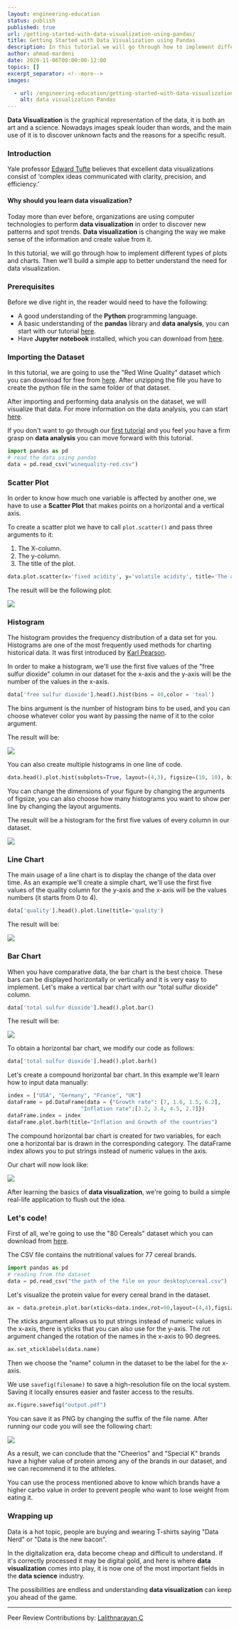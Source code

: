 ```yaml
---
layout: engineering-education
status: publish
published: true
url: /getting-started-with-data-visualization-using-pandas/
title: Getting Started with Data Visualization using Pandas
description: In this tutorial we will go through how to implement different types of plots and charts. Then we'll build a simple app to better understand the need for data visualization.
author: ahmad-mardeni
date: 2020-11-06T00:00:00-12:00
topics: []
excerpt_separator: <!--more-->
images:

  - url: /engineering-education/getting-started-with-data-visualization-using-pandas/hero.png
    alt: data visualization Pandas
---
```

**Data Visualization** is the graphical representation of the data, it is both an art and a science. Nowadays images speak louder than words, and the main use of it is to discover unknown facts and the reasons for a specific result.
<!--more-->
### Introduction
Yale professor [Edward Tufte](https://www.edwardtufte.com/tufte/) believes that excellent data visualizations consist of ‘complex ideas communicated with clarity, precision, and efficiency.’

#### Why should you learn data visualization?
Today more than ever before, organizations are using computer technologies to perform **data visualization** in order to discover new patterns and spot trends. **Data visualization** is changing the way we make sense of the information and create value from it.

In this tutorial, we will go through how to implement different types of plots and charts. Then we'll build a simple app to better understand the need for data visualization.

### Prerequisites
Before we dive right in, the reader would need to have the following:

- A good understanding of the **Python** programming language.
- A basic understanding of the **pandas** library and **data analysis**, you can start with our tutorial [here](/data-analytics-using-pandas/).
- Have **Jupyter notebook** installed, which you can download from [here](https://jupyter.org/install).

### Importing the Dataset
In this tutorial, we are going to use the "Red Wine Quality" dataset which you can download for free from [here](https://www.kaggle.com/uciml/red-wine-quality-cortez-et-al-2009).
After unzipping the file you have to create the python file in the same folder of that dataset.

After importing and performing data analysis on the dataset, we will visualize that data. For more information on the data analysis, you can start [here](https://www.section.io/engineering-education/data-analytics-using-pandas/).

If you don't want to go through our [first tutorial](/data-analytics-using-pandas/#prerequisites) and you feel you have a firm grasp on **data analysis** you can move forward with this tutorial.

```python
import pandas as pd
# read the data using pandas
data = pd.read_csv("winequality-red.csv")
```
### Scatter Plot
In order to know how much one variable is affected by another one, we have to use a **Scatter Plot** that makes points on a horizontal and a vertical axis.

To create a scatter plot we have to call `plot.scatter()` and pass three arguments to it:
1. The X-column.
2. The y-column.
3. The title of the plot.

```python
data.plot.scatter(x='fixed acidity', y='volatile acidity', title='The acidity of the wine')
```
The result will be the following plot:

![](/engineering-education/getting-started-with-data-visualization-using-pandas/scatter_plot.PNG)

### Histogram
The histogram provides the frequency distribution of a data set for you. Histograms are one of the most frequently used methods for charting historical data. It was first introduced by [Karl Pearson](https://en.wikipedia.org/wiki/Karl_Pearson).

In order to make a histogram, we'll use the first five values of the "free sulfur dioxide" column in our dataset for the x-axis and the y-axis will be the number of the values in the x-axis.

```python
data['free sulfur dioxide'].head().hist(bins = 40,color = 'teal')
```

The bins argument is the number of histogram bins to be used, and you can choose whatever color you want by passing the name of it to the color argument.

The result will be:

![](/engineering-education/getting-started-with-data-visualization-using-pandas/histogram.PNG)

You can also create multiple histograms in one line of code.

```python
data.head().plot.hist(subplots=True, layout=(4,3), figsize=(10, 10), bins=20)
```

You can change the dimensions of your figure by changing the arguments of figsize, you can also choose how many histograms you want to show per line by changing the layout arguments.

The result will be a histogram for the first five values of every column in our dataset.

![](/engineering-education/getting-started-with-data-visualization-using-pandas/all_histogram.PNG)

### Line Chart
The main usage of a line chart is to display the change of the data over time.
As an example we'll create a simple chart, we'll use the first five values of the quality column for the y-axis and the x-axis will be the values numbers (it starts from 0 to 4).

```python
data['quality'].head().plot.line(title='quality')
```

The result will be:

![](/engineering-education/getting-started-with-data-visualization-using-pandas/line_chart.PNG)

### Bar Chart
When you have comparative data, the bar chart is the best choice. These bars can be displayed horizontally or vertically and it is very easy to implement.
Let's make a vertical bar chart with our "total sulfur dioxide" column.

```python
data['total sulfur dioxide'].head().plot.bar()
```

The result will be:

![](/engineering-education/getting-started-with-data-visualization-using-pandas/bar.PNG)

To obtain a horizontal bar chart, we modify our code as follows:

```python
data['total sulfur dioxide'].head().plot.barh()
```

Let's create a compound horizontal bar chart. In this example we'll learn how to input data manually:

```python
index = ["USA", "Germany", "France", "UK"]
dataFrame = pd.DataFrame(data = {"Growth rate": [7, 1.6, 1.5, 6.2],
                       "Inflation rate":[3.2, 3.4, 4.5, 2.7]})
dataFrame.index = index
dataFrame.plot.barh(title="Inflation and Growth of the countries")
```

The compound horizontal bar chart is created for two variables, for each one a horizontal bar is drawn in the corresponding category.
The dataFrame index allows you to put strings instead of numeric values in the axis.

Our chart will now look like:

![](/engineering-education/getting-started-with-data-visualization-using-pandas/hbar.PNG)

After learning the basics of **data visualization**, we're going to build a simple real-life application to flush out the idea.

### Let's code!
First of all, we're going to use the "80 Cereals" dataset which you can download from [here](https://www.kaggle.com/crawford/80-cereals).

The CSV file contains the nutritional values for 77 cereal brands.

```python
import pandas as pd
# reading from the dataset
data = pd.read_csv("the path of the file on your desktop\cereal.csv")
```

Let's visualize the protein value for every cereal brand in the dataset.

```python
ax = data.protein.plot.bar(xticks=data.index,rot=90,layout=(4,4),figsize=(30, 10))
```

The xticks argument allows us to put strings instead of numeric values in the x-axis, there is  yticks that you can also use for the y-axis. The rot argument changed the rotation of the names in the x-axis to 90 degrees.

```python
ax.set_xticklabels(data.name)
```

Then we choose the "name" column in the dataset to be the label for the x-axis.

We use `savefig(filename)` to save a high-resolution file on the local system. Saving it locally ensures easier and faster access to the results.

```python
ax.figure.savefig("output.pdf")
```

You can save it as PNG by changing the suffix of the file name.
After running our code you will see the following chart:

![](/engineering-education/getting-started-with-data-visualization-using-pandas/protein_all.png)

As a result, we can conclude that the "Cheerios" and "Special K" brands have a higher value of protein among any of the brands in our dataset, and we can recommend it to the athletes.

You can use the process mentioned above to know which brands have a higher carbo value in order to prevent people who want to lose weight from eating it.

### Wrapping up
Data is a hot topic, people are buying and wearing T-shirts saying "Data Nerd" or "Data is the new bacon".

In the digitalization era, data become cheap and difficult to understand. If it's correctly processed it may be digital gold, and here is where **data visualization** comes into play, it is now one of the most important fields in the **data science** industry.

The possibilities are endless and understanding **data visualization** can keep you ahead of the game.

---
Peer Review Contributions by: [Lalithnarayan C](/engineering-education/authors/lalithnarayan-c/)
